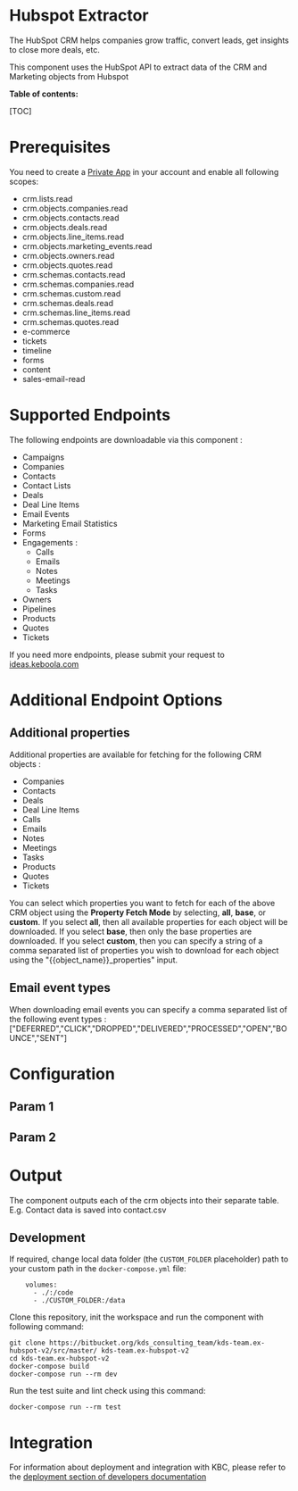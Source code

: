 Hubspot Extractor
=============

The HubSpot CRM helps companies grow traffic, convert leads, get insights to close more deals, etc.

This component uses the HubSpot API to extract data of the CRM and Marketing objects from Hubspot

**Table of contents:**

[TOC]

Prerequisites
=============
You need to create a [Private App](https://developers.hubspot.com/docs/api/migrate-an-api-key-integration-to-a-private-app) 
in your account and enable all following scopes:
* crm.lists.read
* crm.objects.companies.read
* crm.objects.contacts.read
* crm.objects.deals.read
* crm.objects.line_items.read
* crm.objects.marketing_events.read
* crm.objects.owners.read
* crm.objects.quotes.read
* crm.schemas.contacts.read
* crm.schemas.companies.read
* crm.schemas.custom.read
* crm.schemas.deals.read
* crm.schemas.line_items.read
* crm.schemas.quotes.read
* e-commerce
* tickets
* timeline
* forms
* content
* sales-email-read

Supported Endpoints
===================

The following endpoints are downloadable via this component :

* Campaigns
* Companies
* Contacts
* Contact Lists
* Deals
* Deal Line Items
* Email Events
* Marketing Email Statistics
* Forms
* Engagements : 
  * Calls
  * Emails
  * Notes
  * Meetings
  * Tasks
* Owners
* Pipelines
* Products
* Quotes
* Tickets

If you need more endpoints, please submit your request to
[ideas.keboola.com](https://ideas.keboola.com/)

Additional Endpoint Options
===================

## Additional properties
Additional properties are available for fetching for the following CRM objects :

* Companies
* Contacts
* Deals
* Deal Line Items
* Calls
* Emails
* Notes
* Meetings
* Tasks
* Products
* Quotes
* Tickets

You can select which properties you want to fetch for each of the above CRM object using the **Property Fetch Mode**
by selecting, **all**, **base**, or **custom**. If you select **all**, then all available properties for each object will be downloaded. 
If you select **base**, then only the base properties are downloaded. 
If you select **custom**, then you can specify a string of a comma separated list of properties you wish to download for each object using the "{{object_name}}_properties" input.

## Email event types

When downloading email events you can specify a comma separated list of the following event types : ["DEFERRED","CLICK","DROPPED","DELIVERED","PROCESSED","OPEN","BOUNCE","SENT"]


Configuration
=============

Param 1
-------

Param 2
-------

Output
=============

The component outputs each of the crm objects into their separate table. E.g. Contact data is saved into contact.csv

Development
-----------

If required, change local data folder (the `CUSTOM_FOLDER` placeholder) path to
your custom path in the `docker-compose.yml` file:

~~~~~~~~~~~~~~~~~~~~~~~~~~~~~~~~~~~~~~~~~~~~~~~~~~~~~~~~~~~~~~~~~~~~~~~~~~~~~~~~
    volumes:
      - ./:/code
      - ./CUSTOM_FOLDER:/data
~~~~~~~~~~~~~~~~~~~~~~~~~~~~~~~~~~~~~~~~~~~~~~~~~~~~~~~~~~~~~~~~~~~~~~~~~~~~~~~~

Clone this repository, init the workspace and run the component with following
command:

~~~~~~~~~~~~~~~~~~~~~~~~~~~~~~~~~~~~~~~~~~~~~~~~~~~~~~~~~~~~~~~~~~~~~~~~~~~~~~~~
git clone https://bitbucket.org/kds_consulting_team/kds-team.ex-hubspot-v2/src/master/ kds-team.ex-hubspot-v2
cd kds-team.ex-hubspot-v2
docker-compose build
docker-compose run --rm dev
~~~~~~~~~~~~~~~~~~~~~~~~~~~~~~~~~~~~~~~~~~~~~~~~~~~~~~~~~~~~~~~~~~~~~~~~~~~~~~~~

Run the test suite and lint check using this command:

~~~~~~~~~~~~~~~~~~~~~~~~~~~~~~~~~~~~~~~~~~~~~~~~~~~~~~~~~~~~~~~~~~~~~~~~~~~~~~~~
docker-compose run --rm test
~~~~~~~~~~~~~~~~~~~~~~~~~~~~~~~~~~~~~~~~~~~~~~~~~~~~~~~~~~~~~~~~~~~~~~~~~~~~~~~~

Integration
===========

For information about deployment and integration with KBC, please refer to the
[deployment section of developers
documentation](https://developers.keboola.com/extend/component/deployment/)

